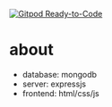 [![Gitpod Ready-to-Code](https://img.shields.io/badge/Gitpod-Ready--to--Code-blue?logo=gitpod)](https://gitpod.io/#https://github.com/TBD/gitpod-site) 

# about
* database: mongodb
* server: expressjs
* frontend: html/css/js
